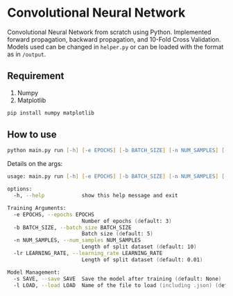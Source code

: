 # Convolutional Neural Network

Convolutional Neural Network from scratch using Python. Implemented forward propagation, backward propagation, and 10-Fold Cross Validation.
Models used can be changed in `helper.py` or can be loaded with the format as in `/output`.

## Requirement

1. Numpy
2. Matplotlib

```zsh
pip install numpy matplotlib
```

## How to use

```zsh
python main.py run [-h] [-e EPOCHS] [-b BATCH_SIZE] [-n NUM_SAMPLES] [-lr LEARNING_RATE] [-s SAVE] [-l LOAD]
```

Details on the args:

```zsh
usage: main.py run [-h] [-e EPOCHS] [-b BATCH_SIZE] [-n NUM_SAMPLES] [-lr LEARNING_RATE] [-s SAVE] [-l LOAD]

options:
  -h, --help            show this help message and exit

Training Arguments:
  -e EPOCHS, --epochs EPOCHS
                        Number of epochs (default: 3)
  -b BATCH_SIZE, --batch_size BATCH_SIZE
                        Batch size (default: 5)
  -n NUM_SAMPLES, --num_samples NUM_SAMPLES
                        Length of split dataset (default: 10)
  -lr LEARNING_RATE, --learning_rate LEARNING_RATE
                        Length of split dataset (default: 0.01)

Model Management:
  -s SAVE, --save SAVE  Save the model after training (default: None)
  -l LOAD, --load LOAD  Name of the file to load (including .json) (default: None)
```
